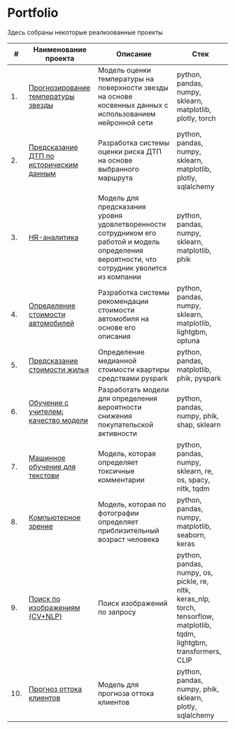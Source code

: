 # Portfolio

Здесь собраны некоторые реализованные проекты

| #    | Наименование проекта                | Описание                                                     | Стек                                                         |
| ---- | ------------------------------------------------------------ | ------------------------------------------------------------ | ------------------------------------------------------------ |
| 1.   | [Прогнозирование температуры звезды](https://github.com/AlexBu99/Portfolio/tree/main/%D0%9F%D1%80%D0%BE%D0%B3%D0%BD%D0%BE%D0%B7%D0%B8%D1%80%D0%BE%D0%B2%D0%B0%D0%BD%D0%B8%D0%B5%20%D1%82%D0%B5%D0%BC%D0%BF%D0%B5%D1%80%D0%B0%D1%82%D1%83%D1%80%D1%8B%20%D0%B7%D0%B2%D0%B5%D0%B7%D0%B4%D1%8B) | Модель оценки температуры на поверхности звезды на основе косвенных данных с использованием нейронной сети| python, pandas, numpy, sklearn, matplotlib, plotly, torch     |
| 2.   | [Предсказание ДТП по историческим данным](https://github.com/AlexBu99/Portfolio/tree/main/%D0%9F%D1%80%D0%B5%D0%B4%D1%81%D0%BA%D0%B0%D0%B7%D0%B0%D0%BD%D0%B8%D0%B5%20%D0%94%D0%A2%D0%9F) | Разработка системы оценки риска ДТП на основе выбранного маршрута| python, pandas, numpy, sklearn, matplotlib, plotly, sqlalchemy     |
| 3.   | [HR-аналитика](https://github.com/AlexBu99/Portfolio/tree/main/HR-%D0%B0%D0%BD%D0%B0%D0%BB%D0%B8%D1%82%D0%B8%D0%BA%D0%B0) | Модель для предсказания уровня удовлетворенности сотрудником его работой и модель определения вероятности, что сотрудник уволится из компании| python, pandas, numpy, sklearn, matplotlib, phik  |
| 4.   | [Определение стоимости автомобилей](https://github.com/AlexBu99/Portfolio/tree/main/%D0%9E%D0%BF%D1%80%D0%B5%D0%B4%D0%B5%D0%BB%D0%B5%D0%BD%D0%B8%D0%B5%20%D1%81%D1%82%D0%BE%D0%B8%D0%BC%D0%BE%D1%81%D1%82%D0%B8%20%D0%B0%D0%B2%D1%82%D0%BE%D0%BC%D0%BE%D0%B1%D0%B8%D0%BB%D0%B5%D0%B9) | Разработка системы рекомендации стоимости автомобиля на основе его описания | python, pandas, numpy, sklearn, matplotlib, lightgbm, optuna   |
| 5.   | [Предсказание стоимости жилья](https://github.com/AlexBu99/Portfolio/tree/main/%D0%9F%D1%80%D0%B5%D0%B4%D1%81%D0%BA%D0%B0%D0%B7%D0%B0%D0%BD%D0%B8%D0%B5%20%D1%81%D1%82%D0%BE%D0%B8%D0%BC%D0%BE%D1%81%D1%82%D0%B8%20%D0%B6%D0%B8%D0%BB%D1%8C%D1%8F) | Определение медианной стоимости квартиры средствами pyspark | python, pandas, matplotlib, phik, pyspark |
| 6.   | [Обучение с учителем: качество модели](https://github.com/AlexBu99/Portfolio/tree/main/%D0%9E%D0%B1%D1%83%D1%87%D0%B5%D0%BD%D0%B8%D0%B5%20%D1%81%20%D1%83%D1%87%D0%B8%D1%82%D0%B5%D0%BB%D0%B5%D0%BC%3A%20%D0%BA%D0%B0%D1%87%D0%B5%D1%81%D1%82%D0%B2%D0%BE%20%D0%BC%D0%BE%D0%B4%D0%B5%D0%BB%D0%B8) | Разработать модели для определения вероятности снижения покупательской активности | python, pandas, numpy, phik, shap, sklearn|
| 7.   | [Машинное обучение для текстови](https://github.com/AlexBu99/Portfolio/tree/main/%D0%9C%D0%B0%D1%88%D0%B8%D0%BD%D0%BD%D0%BE%D0%B5%20%D0%BE%D0%B1%D1%83%D1%87%D0%B5%D0%BD%D0%B8%D0%B5%20%D0%B4%D0%BB%D1%8F%20%D1%82%D0%B5%D0%BA%D1%81%D1%82%D0%BE%D0%B2) | Модель, которая определяет токсичные комментарии  | python, pandas, numpy, sklearn, re, os, spacy, nltk, tqdm|
| 8.   | [Компьютерное зрение](https://github.com/AlexBu99/Portfolio/tree/main/%D0%9A%D0%BE%D0%BC%D0%BF%D1%8C%D1%8E%D1%82%D0%B5%D1%80%D0%BD%D0%BE%D0%B5%20%D0%B7%D1%80%D0%B5%D0%BD%D0%B8%D0%B5) | Модель, которая по фотографии определяет приблизительный возраст человека | python, pandas, numpy, matplotlib, seaborn, keras|
| 9.   | [Поиск по изображениям (CV+NLP)](https://github.com/AlexBu99/Portfolio/tree/main/%D0%9F%D0%BE%D0%B8%D1%81%D0%BA%20%D0%BF%D0%BE%20%D0%B8%D0%B7%D0%BE%D0%B1%D1%80%D0%B0%D0%B6%D0%B5%D0%BD%D0%B8%D1%8F%D0%BC) | Поиск изображений по запросу | python, pandas, numpy, os, pickle, re, nltk, keras_nlp, torch, tensorflow, matplotlib, tqdm, lightgbm, transformers, CLIP|
| 10.   | [Прогноз оттока клиентов](https://github.com/AlexBu99/Portfolio/tree/main/%D0%9F%D1%80%D0%BE%D0%B3%D0%BD%D0%BE%D0%B7%20%D0%BE%D1%82%D1%82%D0%BE%D0%BA%D0%B0%20%D0%BA%D0%BB%D0%B8%D0%B5%D0%BD%D1%82%D0%BE%D0%B2) | Модель для прогноза оттока клиентов | python, pandas, numpy, phik, sklearn, plotly, sqlalchemy|

